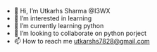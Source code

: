 - 👋 Hi, I’m Utkarhs Sharma  @I3WX
- 👀 I’m interested in learning
- 🌱 I’m currently learning python
- 💞️ I’m looking to collaborate on python porject
- 📫 How to reach me utkarshs7828@gmail.com

<!---
I3WX/I3WX is a ✨ special ✨ repository because its `README.md` (this file) appears on your GitHub profile.
You can click the Preview link to take a look at your changes.
--->
